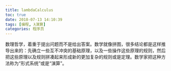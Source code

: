 ```yaml
---
title: lambdaCalculus
toc: true
date: 2018-07-13 14:10:39
tags: [编程, λ演算]
categories: 程序员
---
```

数理哲学，着重于提出问题而不是给出答案。数学就像拼图，很多结论都是这样推导出来的：先确立一些互不冲突的基础原理，以及一些操作这些原理的规则，然后把这些原理以及规则拼凑起来形成新的更加复杂的规则或是定理。数学家把这种方法称为“形式系统”或是“演算”。
